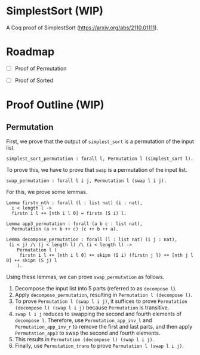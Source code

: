 # SimplestSort (WIP)

A Coq proof of SimplestSort (https://arxiv.org/abs/2110.01111).

# Roadmap

- [ ] Proof of Permutation

- [ ] Proof of Sorted

# Proof Outline (WIP)

## Permutation

First, we prove that the output of `simplest_sort` is a permutation of the input list.

```coq
simplest_sort_permutation : forall l, Permutation l (simplest_sort l).
```

To prove this, we have to prove that `swap` is a permutation of the input list.

```coq
swap_permutation : forall l i j, Permutation l (swap l i j).
```

For this, we prove some lemmas.

```coq
Lemma firstn_nth : forall (l : list nat) (i : nat),
  i < length l ->
  firstn i l ++ [nth i l 0] = firstn (S i) l.

Lemma app3_permutation : forall (a b c : list nat),
  Permutation (a ++ b ++ c) (c ++ b ++ a).

Lemma decompose_permutation : forall (l : list nat) (i j : nat),
 (i < j) /\ (j < length l) /\ (i < length l) ->
    Permutation l (
     firstn i l ++ [nth i l 0] ++ skipn (S i) (firstn j l) ++ [nth j l 0] ++ skipn (S j) l
    ).
```

Using these lemmas, we can prove `swap_permutation` as follows.

1. Decompose the input list into 5 parts (referred to as `decompose l`).
2. Apply `decompose_permutation`, resulting in `Permutation l (decompose l)`.
3. To prove `Permutation l (swap l i j)`, it suffices to prove 
   `Permutation (decompose l) (swap l i j)` because `Permutation` is transitive.
4. `swap l i j` reduces to swapping the second and fourth elements of `decompose l`.
   Therefore, use `Permutation_app_inv_l` and `Permutation_app_inv_r` to remove
   the first and last parts, and then apply `Permutation_app3` to swap the
   second and fourth elements.
5. This results in `Permutation (decompose l) (swap l i j)`.
6. Finally, use `Permutation_trans` to prove `Permutation l (swap l i j)`.



